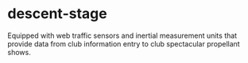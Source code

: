 descent-stage
=============

Equipped with web traffic sensors and inertial measurement units that provide data from club information entry to club spectacular propellant shows.
